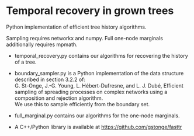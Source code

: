 # Temporal recovery in grown trees

Python implementation of efficient tree history algorithms.

Sampling requires networkx and numpy.
Full one-node marginals additionally requires mpmath.

- temporal_recovery.py contains our algorithms for recovering the history of a tree.

- boundary_sampler.py is a Python implementation of the data structure described in section 3.2.2 of:<br>
G. St-Onge, J.-G. Young, L. Hébert-Dufresne, and L. J. Dubé, Efficient sampling of spreading processes on complex networks using a composition and rejection algorithm.<br>
We use this to sample efficiently from the boundary set.<br>

- full_marginal.py contains our algorithms for the one-node marginals.

- A C++/Python library is available at https://github.com/gstonge/fasttr
